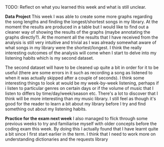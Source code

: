 TODO: Reflect on what you learned this week and what is still unclear.

**Data Project**
This week I was able to create some more graphs regarding the song lengths and finding the longest/shortest songs in my library. At the moment the results are produced in a table but I would like to find out a cleaner way of showing the results of the graphs (maybe annotating the graphs directly?). At the moment all the results that I have received from the analysis is still very intuitive and trivial as I was already somewhat aware of what songs in my library were the shortest/longest. I think the really interesting outcomes of the analysis will come when I start to delve into my listening habits which is my second dataset. 

The second dataset will have to be cleaned up quite a bit in order for it to be useful (there are some errors in it such as recording a song as listened to when it was actually skipped after a couple of seconds). I think some interesting things to look at would be my week-by-week listening, perhaps if i listen to particular genres on certain days or if the volume of music that I listen to differs by time/day/week/season etc. There's a lot to discover that I think will be more interesting than my music library. I still feel as though it's good for the reader to learn a bit about my library before I try and find something out about my listening habits.

**Practice for the exam next week**
I also managed to flick through some previous weeks to try and familiarise myself with older concepts before the coding exam this week. By doing this I actually found that I have learnt quite a bit since I first start earlier in the term. I think that I need to work more on understanding dictionaries and the requests library